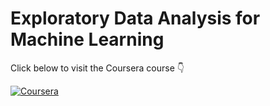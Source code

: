 # Exploratory Data Analysis for Machine Learning

Click below to visit the Coursera course 👇  

[![Coursera](https://img.shields.io/badge/Coursera-Exploratory%20Data%20Analysis%20for%20ML-blue?style=for-the-badge&logo=Coursera)](https://www.coursera.org/learn/ibm-exploratory-data-analysis-for-machine-learning)  
